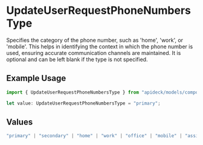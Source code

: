 # UpdateUserRequestPhoneNumbersType

Specifies the category of the phone number, such as 'home', 'work', or 'mobile'. This helps in identifying the context in which the phone number is used, ensuring accurate communication channels are maintained. It is optional and can be left blank if the type is not specified.

## Example Usage

```typescript
import { UpdateUserRequestPhoneNumbersType } from "apideck/models/components";

let value: UpdateUserRequestPhoneNumbersType = "primary";
```

## Values

```typescript
"primary" | "secondary" | "home" | "work" | "office" | "mobile" | "assistant" | "fax" | "direct-dial-in" | "personal" | "other"
```